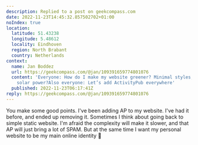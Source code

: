 ```yaml
---
description: Replied to a post on geekcompass.com
date: 2022-11-23T14:45:32.857502702+01:00
noIndex: true
location:
  latitude: 51.43238
  longitude: 5.48612
  locality: Eindhoven
  region: North Brabant
  country: Netherlands
context:
  name: Jan Boddez
  url: https://geekcompass.com/@jan/109391659774801076
  content: 'Everyone: How do I make my website greener? Minimal styles, smaller images,
    solar power?Also everyone: Let’s add ActivityPub everywhere'
  published: 2022-11-23T06:17:41Z
reply: https://geekcompass.com/@jan/109391659774801076
---
```


You make some good points. I've been adding AP to my website. I've had it before, and ended up removing it. Sometimes I think about going back to simple static website. I'm afraid the complexity will make it slower, and that AP will just bring a lot of SPAM. But at the same time I want my personal website to be my main online identity 🤔
